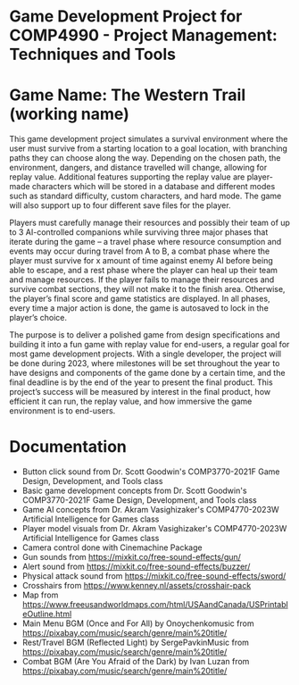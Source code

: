 # Game Development Project for COMP4990 - Project Management: Techniques and Tools

# Game Name: The Western Trail (working name)

This game development project simulates a survival environment where the user must survive from a starting 
location to a goal location, with branching paths they can choose along the way. Depending on the chosen path, the 
environment, dangers, and distance travelled will change, allowing for replay value. Additional features supporting 
the replay value are player-made characters which will be stored in a database and different modes such as standard 
difficulty, custom characters, and hard mode. The game will also support up to four different save files for the 
player.

Players must carefully manage their resources and possibly their team of up to 3 AI-controlled companions while 
surviving three major phases that iterate during the game – a travel phase where resource consumption and events 
may occur during travel from A to B, a combat phase where the player must survive for x amount of time against 
enemy AI before being able to escape, and a rest phase where the player can heal up their team and manage 
resources. If the player fails to manage their resources and survive combat sections, they will not make it to the 
finish area. Otherwise, the player’s final score and game statistics are displayed. In all phases, every time a major 
action is done, the game is autosaved to lock in the player’s choice.

The purpose is to deliver a polished game from design specifications and building it into a fun game with replay 
value for end-users, a regular goal for most game development projects. With a single developer, the project will be 
done during 2023, where milestones will be set throughout the year to have designs and components of the game 
done by a certain time, and the final deadline is by the end of the year to present the final product. This project’s 
success will be measured by interest in the final product, how efficient it can run, the replay value, and how 
immersive the game environment is to end-users.

# Documentation
* Button click sound from Dr. Scott Goodwin's COMP3770-2021F Game Design, Development, and Tools class
* Basic game development concepts from Dr. Scott Goodwin's COMP3770-2021F Game Design, Development, and Tools class
* Game AI concepts from Dr. Akram Vasighizaker's COMP4770-2023W Artificial Intelligence for Games class
* Player model visuals from Dr. Akram Vasighizaker's COMP4770-2023W Artificial Intelligence for Games class
* Camera control done with Cinemachine Package
* Gun sounds from https://mixkit.co/free-sound-effects/gun/
* Alert sound from https://mixkit.co/free-sound-effects/buzzer/
* Physical attack sound from https://mixkit.co/free-sound-effects/sword/
* Crosshairs from https://www.kenney.nl/assets/crosshair-pack
* Map from https://www.freeusandworldmaps.com/html/USAandCanada/USPrintableOutline.html
* Main Menu BGM (Once and For All) by Onoychenkomusic from https://pixabay.com/music/search/genre/main%20title/
* Rest/Travel BGM (Reflected Light) by SergePavkinMusic from https://pixabay.com/music/search/genre/main%20title/
* Combat BGM (Are You Afraid of the Dark) by Ivan Luzan from https://pixabay.com/music/search/genre/main%20title/